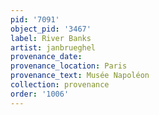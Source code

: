 ```yaml
---
pid: '7091'
object_pid: '3467'
label: River Banks
artist: janbrueghel
provenance_date:
provenance_location: Paris
provenance_text: Musée Napoléon
collection: provenance
order: '1006'
---
```

